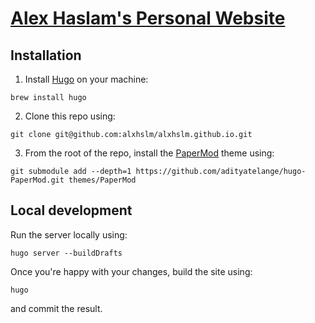 # [Alex Haslam's Personal Website](https://alxhslm.github.io/)

## Installation
1. Install [Hugo](https://gohugo.io/) on your machine:
```
brew install hugo
```
2. Clone this repo using:
```
git clone git@github.com:alxhslm/alxhslm.github.io.git
```
3. From the root of the repo, install the [PaperMod](https://github.com/adityatelange/hugo-PaperMod) theme using: 
```
git submodule add --depth=1 https://github.com/adityatelange/hugo-PaperMod.git themes/PaperMod
```

## Local development
Run the server locally using:
```
hugo server --buildDrafts
```

Once you're happy with your changes, build the site using:
```
hugo
```
and commit the result.
